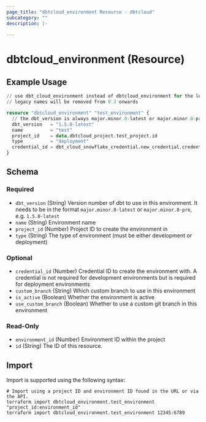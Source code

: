 ```yaml
---
page_title: "dbtcloud_environment Resource - dbtcloud"
subcategory: ""
description: |-
  
---
```


# dbtcloud_environment (Resource)




## Example Usage

```terraform
// use dbt_cloud_environment instead of dbtcloud_environment for the legacy resource names
// legacy names will be removed from 0.3 onwards

resource "dbtcloud_environment" "test_environment" {
  // the dbt_version is always major.minor.0-latest or major.minor.0-pre
  dbt_version   = "1.5.0-latest"
  name          = "test"
  project_id    = data.dbtcloud_project.test_project.id
  type          = "deployment"
  credential_id = dbt_cloud_snowflake_credential.new_credential.credential_id
}
```

<!-- schema generated by tfplugindocs -->
## Schema

### Required

- `dbt_version` (String) Version number of dbt to use in this environment. It needs to be in the format `major.minor.0-latest` or `major.minor.0-pre`, e.g. `1.5.0-latest`
- `name` (String) Environment name
- `project_id` (Number) Project ID to create the environment in
- `type` (String) The type of environment (must be either development or deployment)

### Optional

- `credential_id` (Number) Credential ID to create the environment with. A credential is not required for development environments but is required for deployment environments
- `custom_branch` (String) Which custom branch to use in this environment
- `is_active` (Boolean) Whether the environment is active
- `use_custom_branch` (Boolean) Whether to use a custom git branch in this environment

### Read-Only

- `environment_id` (Number) Environment ID within the project
- `id` (String) The ID of this resource.

## Import

Import is supported using the following syntax:

```shell
# Import using a project ID and environment ID found in the URL or via the API.
terraform import dbtcloud_environment.test_environment "project_id:environment_id"
terraform import dbtcloud_environment.test_environment 12345:6789
```
